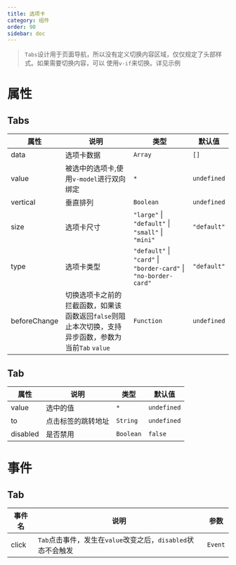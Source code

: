 ```yaml
---
title: 选项卡
category: 组件
order: 90
sidebar: doc
---
```


> `Tabs`设计用于页面导航，所以没有定义切换内容区域，仅仅规定了头部样式。如果需要切换内容，可以
> 使用`v-if`来切换。详见示例

# 属性

## Tabs

| 属性 | 说明 | 类型 | 默认值 |
| --- | --- | --- | --- |
| data | 选项卡数据 | `Array` | `[]` |
| value | 被选中的选项卡,使用`v-model`进行双向绑定 | `*` | `undefined`|
| vertical | 垂直排列 | `Boolean` | `undefined` |
| size | 选项卡尺寸 | `"large"` &#124; `"default"` &#124; `"small"` &#124; `"mini"` | `"default"` |
| type | 选项卡类型 | `"default"` &#124; `"card"` &#124; `"border-card"` &#124; `"no-border-card"` | `"default"` |
| beforeChange | 切换选项卡之前的拦截函数，如果该函数返回`false`则阻止本次切换，支持异步函数，参数为当前`Tab` `value` | `Function` | `undefined` |

## Tab

| 属性 | 说明 | 类型 | 默认值 |
| --- | --- | --- | --- |
| value | 选中的值 | `*` | `undefined` |
| to | 点击标签的跳转地址 | `String` | `undefined` |
| disabled | 是否禁用 | `Boolean` | `false` |

# 事件

## Tab

| 事件名 | 说明 | 参数 |
| --- | --- | --- |
| click | `Tab`点击事件，发生在`value`改变之后，`disabled`状态不会触发 | `Event` |
